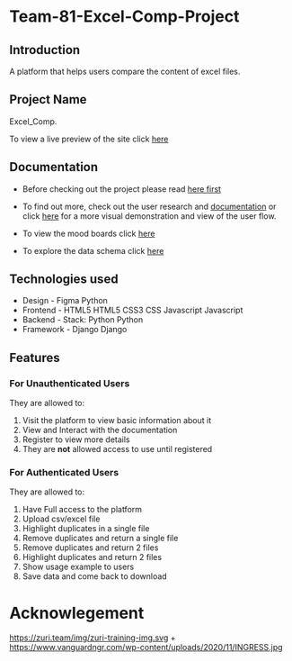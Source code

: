 # Team-81-Excel-Comp-Project

## Introduction

A platform that helps users compare the content of excel files.

## Project Name

Excel_Comp.

To view a live preview of the site click [here](http://teammandrillw2.pythonanywhere.com "Excel Comp")

## Documentation

- Before checking out the project please read [here first](/src/brief.html)

- To find out more, check out the user research and [documentation](https://docs.google.com/document/d/167L2Gr0WqPN1CxeItw4Dtt5RJrUHThQhzYnwR8fOZL4/edit?usp=sharing) or click [here](https://www.figma.com/file/Vvn2EkSB7muF7xIkZR8sco/Untitled?node-id=0%3A108&t=HyAF89q6UFqSeDv2-0) for a more visual demonstration and view of the user flow.
- To view the mood boards click [here](https://www.figma.com/file/98h7suM7wfURAnfceLHGhP/Moodboards?node-id=0%3A1&t=XU2oA9btKkVKzH67-1)
- To explore the data schema click [here](https://drawsql.app/teams/biscode/diagrams/zuri-data-schema)

## Technologies used

- Design - Figma Python
- Frontend - HTML5 HTML5 CSS3 CSS Javascript Javascript
- Backend - Stack: Python Python
- Framework - Django Django

## Features

### For **Unauthenticated** Users

They are allowed to:

1. Visit the platform to view basic information about it
2. View and Interact with the documentation
3. Register to view more details
4. They are **not** allowed access to use until registered

### For **Authenticated** Users

They are allowed to:

1. Have Full access to the platform
2. Upload csv/excel file
3. Highlight duplicates in a single file
4. Remove duplicates and return a single file
5. Remove duplicates and return 2 files
6. Highlight duplicates and return 2 files
7. Show usage example to users
8. Save data and come back to download


# Acknowlegement 
https://zuri.team/img/zuri-training-img.svg + https://www.vanguardngr.com/wp-content/uploads/2020/11/INGRESS.jpg

